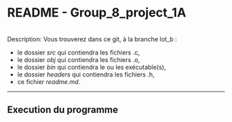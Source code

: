 # README - Group_8_project_1A

\
Description: Vous trouverez dans ce git, à la branche lot_b :
* le dossier *src* qui contiendra les fichiers .c,
* le dossier *obj* qui contiendra les fichiers .o, 
* le dossier *bin* qui contiendra le ou les exécutable(s), 
* le dossier *headers* qui contiendra les fichiers .h, 
* ce fichier *readme.md*.


***

## Execution du programme
